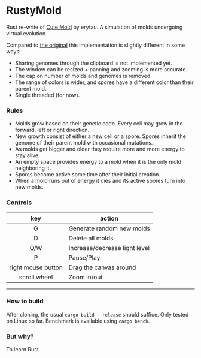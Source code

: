

# RustyMold

Rust re-write of [Cute Mold](https://erytau.itch.io/cute-mold) by erytau. A simulation of molds undergoing virtual evolution. 

Compared to [the original](https://github.com/abcdeab/CuteMold) this implementation is slightly different in some ways:
- Sharing genomes through the clipboard is not implemented yet.
- The window can be resized + panning and zooming is more accurate.
- The cap on number of molds and genomes is removed.
- The range of colors is wider, and spores have a different color than their parent mold.
- Single threaded (for now).

### Rules
- Molds grow based on their genetic code. Every cell may grow in the forward, left or right direction.
- New growth consist of either a new cell or a spore. Spores inherit the genome of their parent mold with occasional mutations.
- As molds get bigger and older they require more and more energy to stay alive.
- An empty space provides energy to a mold when it is the only mold neighboring it.
- Spores become active some time after their initial creation.
- When a mold runs out of energy it dies and its active spores turn into new molds.

### Controls

| key | action |
|:---:|--------|
|  G  | Generate random new molds |
|  D  | Delete all molds |
| Q/W | Increase/decrease light level |
|  P  | Pause/Play |
| right mouse button | Drag the canvas around |
| scroll wheel | Zoom in/out |

---

### How to build

After cloning, the usual `cargo build --release` should suffice. Only tested on Linux so far.
Benchmark is available using `cargo bench`.

### But why?

To learn Rust.